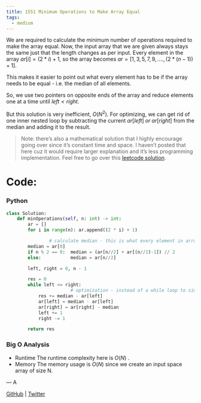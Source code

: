 ```yaml
---
title: 1551 Minimum Operations to Make Array Equal
tags:
  - medium
---
```


We are required to calculate the minimum number of operations required to make the array equal. Now, the input array that we are given always stays the same just that the length changes as per input. Every element in the array $ar[i] = (2*i) + 1$, so the array becomes $ar = [1, 3, 5, 7, 9, ...., (2 *(n - 1)) + 1]$.

This makes it easier to point out what every element has to be if the array needs to be equal - i.e. the median of all elements.

So, we use two pointers on opposite ends of the array and reduce elements one at a time until $left < right$.

But this solution is very inefficient, $O(N^2)$. For optimizing, we can get rid of one inner nested loop by subtracting the current $ar[left]\; or\; ar[right]$ from the median and adding it to the result.

> Note: there’s also a mathematical solution that I highly encourage going over since it’s constant time and space. I haven’t posted that here cuz it would require larger explanation and it’s less programming implementation. Feel free to go over this [leetcode solution](https://leetcode.com/problems/minimum-operations-to-make-array-equal/solutions/1145082/simple-o-1-1-liner-easy-solution-w-explanation-beats-100).

# Code:

### Python

```python
class Solution:
    def minOperations(self, n: int) -> int:
        ar = []
        for i in range(n): ar.append((2 * i) + 1)

				# calculate median - this is what every element in array needs to be
        median = ar[0]
        if n % 2 == 0:  median = (ar[n//2] + ar[(n//2)-1]) // 2
        else:           median = ar[n//2]

        left, right = 0, n - 1

        res = 0
        while left <= right:
						# optimization - instead of a while loop to simulate reducing elements, do subtraction
            res += median - ar[left]
            ar[left] = median - ar[left]
            ar[right] = ar[right] - median
            left += 1
            right -= 1

        return res
```

### Big O Analysis

- Runtime
  The runtime complexity here is $O(N)$ .
- Memory
  The memory usage is $O(N)$ since we create an input space array of size N.

— A

[GitHub](https://github.com/athkdev) | [Twitter](https://twitter.com/athkdev)
